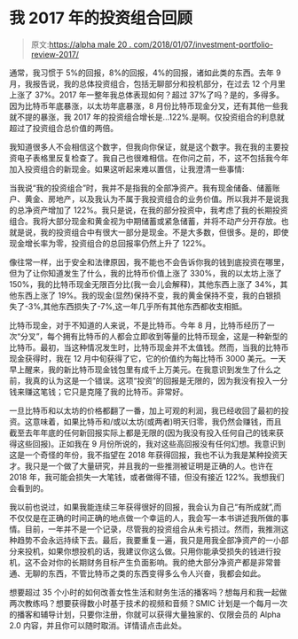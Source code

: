 # 我 2017 年的投资组合回顾

> 原文:[https://alpha male 20 . com/2018/01/07/investment-portfolio-review-2017/](https://alphamale20.com/2018/01/07/investment-portfolio-review-2017/)

通常，我习惯于 5%的回报，8%的回报，4%的回报，诸如此类的东西。去年 9 月，我报告说，我的总体投资组合，包括无聊部分和投机部分，在过去 12 个月里上涨了 37%。2017 年一整年我总体表现如何？超过 37%了吗？是的，多得多。因为比特币年底暴涨，以太坊年底暴涨，8 月份比特币现金分叉，还有其他一些我就不提的暴涨，我 2017 年的投资组合增长是...122%.是啊。仅投资组合的利息就超过了投资组合总价值的两倍。

我知道很多人不会相信这个数字，但我向你保证，就是这个数字。我在我的主要投资电子表格里反复检查了。我自己也很难相信。在你问之前，不，这不包括我今年加入投资组合的新现金。如果这听起来难以置信，让我澄清一些事情:

当我说“我的投资组合”时，我并不是指我的全部净资产。我有现金储备、储蓄账户、黄金、房地产，以及我认为不属于我投资组合的业务价值。所以我并不是说我的总净资产增加了 122%。我只是说，在我的部分投资中，我考虑了我的长期投资组合。我将大部分现金和黄金视为中期储蓄或紧急储蓄，并将不动产分开存放。也就是说，我的投资组合中有很大一部分是现金。不是大多数，但很多。是的，即使现金增长率为零，投资组合的总回报率仍然上升了 122%。

像往常一样，出于安全和法律原因，我不能也不会告诉你我的钱到底投资在哪里，但为了让你知道发生了什么，我的比特币价值上涨了 330%，我的以太坊上涨了 150%，我的比特币现金无限百分比(我一会儿会解释)，其他东西上涨了 34%，其他东西上涨了 19%。我的现金(显然)保持不变，我的黄金保持不变，我的白银损失了-3%,其他东西损失了-7%,这一年几乎所有其他东西都收支相抵。

比特币现金，对于不知道的人来说，不是比特币。今年 8 月，比特币经历了一次“分叉”，每个拥有比特币的人都会立即收到等量的比特币现金，这是一种新型的比特币。最初，当这种情况发生时，比特币现金并不太值钱。然而，当我的比特币现金获得时，我在 12 月中旬获得了它，它的价值约为每比特币 3000 美元。一天早上醒来，我的新比特币现金钱包里有成千上万美元。在我意识到发生了什么之前，我真的认为这是一个错误。这项“投资”的回报是无限的，因为我没有投入一分钱来赚这笔钱；它只是克隆了我的比特币。非常好。

一旦比特币和以太坊的价格都翻了一番，加上可观的利润，我已经收回了最初的投资。这意味着，如果比特币和/或以太坊(或两者)明天归零，我仍然会赚钱，而且截至去年年底的任何新回报实际上都是无限的(因为我没有投入任何自己的钱来获得这些回报)。正如我在 9 月份所说的，我对这些高回报没有任何幻想。我意识到这是一个奇怪的年份，我不指望在 2018 年获得回报，我也不认为我是某种投资天才。我只是一个做了大量研究，并且我的一些推测被证明是正确的人。也许在 2018 年，我可能会损失一大笔钱，或者做得不错，但没有接近 122%。我想我们会看到的。

我以前也说过，如果我能连续三年获得很好的回报，我会认为自己“有所成就”,而不仅仅是在正确的时间正确的地点做一个幸运的人，我会写一本书讲述我所做的事情。目前，一年并不是一个记录，尽管我的投资组合从未亏损过。然而，我推测这种趋势不会永远持续下去。最后，我要重复一遍，我只是用我全部净资产的一小部分来投机，如果你想投机的话，我建议你这么做。只用你能承受损失的钱进行投机，这不会对你的长期财务目标产生负面影响。我的绝大部分净资产都是非常普通、无聊的东西，不管比特币之类的东西变得多么令人兴奋，我都会如此。

想要超过 35 个小时的如何改善女性生活和财务生活的播客吗？想每月和我一起做两次教练吗？想要获得数小时基于技术的视频和音频？SMIC 计划是一个每月一次的播客和辅导计划，只要你注册，你就可以获得大量独家的、仅限会员的 Alpha 2.0 内容，并且你可以随时取消。详情请点击此处。